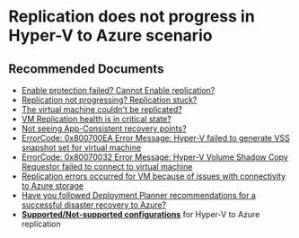 <properties
    pageTitle="H2A replication does not progress"
    description="H2A  replication does not progress"
    service="microsoft.recoveryservices"
    resource="vaults"
    authors="srinathv,TobyTu"
    ms.author="aaronmax"
    displayOrder=""
    selfHelpType="generic"
    supportTopicIds="32680619"
    resourceTags=""
    productPesIds="16370"
    cloudEnvironments="public, Fairfax, usnat, ussec"
    articleId="78842b51-f522-4acb-9ef4-f78c5e87ec25"
	ownershipId="Compute_SiteRecovery"
/>
# Replication does not progress in Hyper-V to Azure scenario

## **Recommended Documents**

- [Enable protection failed? Cannot Enable replication?](https://docs.microsoft.com/azure/site-recovery/hyper-v-azure-troubleshoot#enable-protection-issues)
- [Replication not progressing? Replication stuck?](https://docs.microsoft.com/azure/site-recovery/hyper-v-azure-troubleshoot#replication-issues)
- [The virtual machine couldn't be replicated?](https://docs.microsoft.com/azure/site-recovery/hyper-v-azure-troubleshoot#replication-issues)
- [VM Replication health is in critical state?](https://docs.microsoft.com/azure/site-recovery/hyper-v-azure-troubleshoot#replication-issues)
- [Not seeing App-Consistent recovery points?](https://docs.microsoft.com/azure/site-recovery/hyper-v-azure-troubleshoot#app-consistent-snapshot-issues)
- [ErrorCode: 0x800700EA Error Message: Hyper-V failed to generate VSS snapshot set for virtual machine](https://docs.microsoft.com/azure/site-recovery/hyper-v-azure-troubleshoot#common-errors)
- [ErrorCode: 0x80070032 Error Message: Hyper-V Volume Shadow Copy Requestor failed to connect to virtual machine](https://docs.microsoft.com/azure/site-recovery/hyper-v-azure-troubleshoot#common-errors)
- [Replication errors occurred for VM because of issues with connectivity to Azure storage](https://docs.microsoft.com/azure/site-recovery/hyper-v-azure-troubleshoot#replication-issue)
- [Have you followed Deployment Planner recommendations for a successful disaster recovery to Azure?](https://docs.microsoft.com/azure/site-recovery/site-recovery-hyper-v-deployment-planner) 
- [**Supported/Not-supported configurations**](https://docs.microsoft.com/azure/site-recovery/support-matrix-hyper-v-to-azure) for Hyper-V to Azure replication
